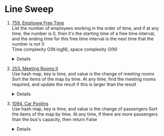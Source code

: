 # Line Sweep
1. [759. Employee Free Time](https://leetcode.com/problems/employee-free-time)      
   List the number of employees working in the order of time, and if at any time, the number is 0, then it's the starting time of a free time interval, and the ending time for this free time interval is the next time that the number is not 0  
   Time complexity O(N logN), space complexity O(N)
    <details>
        
        ```python
           def employeeFreeTime(self, schedule: '[[Interval]]') -> '[Interval]':
              counter = Counter()
              for intervals in schedule:
                  for interval in intervals:
                      counter[interval.start] += 1
                      counter[interval.end] -= 1
      
              startTime = -1
              workingCount = 0
              result = []
              for time, deltaCount in sorted(counter.items()):
                  workingCount += deltaCount
                  if workingCount == 0:
                      startTime = time
                  elif startTime != -1:
                      result.append(Interval(startTime, time))
                      startTime = -1
              return result     
        ```
    </details>
1. [253. Meeting Rooms II](https://leetcode.com/problems/meeting-rooms-ii)  
    Use hash map, key is time, and value is the change of meeting rooms  
    Sort the items of the map by time. At any time, find the meeting rooms required, and update the result if this is larger than the result  
    <details>
        
        ```python
        def minMeetingRooms(self, intervals: List[List[int]]) -> int:
            timeRoomDeltaMap = Counter()
            for interval in intervals:
                timeRoomDeltaMap[interval[0]] += 1
                timeRoomDeltaMap[interval[1]] -= 1
            
            result = 0
            currRooms = 0
            for time, roomDelta in sorted(timeRoomDeltaMap.items()):
                currRooms += roomDelta
                result = max(result, currRooms)
    
            return result   
        ```
    </details>
1. [1094. Car Pooling](https://leetcode.com/problems/car-pooling)  
    Use hash map, key is time, and value is the change of passengers
    Sort the items of the map by time. At any time, if there are more passengers than the bus's capacity, then return False
    <details>
        
        ```python
        def carPooling(self, trips: List[List[int]], capacity: int) -> bool:
            timePassengerDeltaMap = Counter()
            for trip in trips:
                timePassengerDeltaMap[trip[1]] += trip[0]
                timePassengerDeltaMap[trip[2]] -= trip[0]
    
            currPassengers = 0
            for time, passengerDelta in sorted(timePassengerDeltaMap.items()):
                currPassengers += passengerDelta
                if currPassengers > capacity:
                    return False
    
            return True
        ```
    </details>
